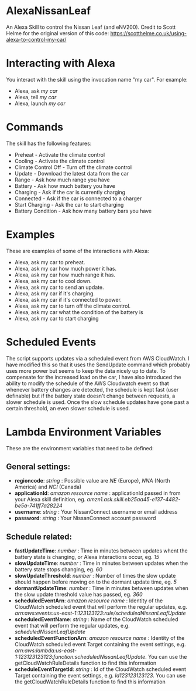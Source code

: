 # AlexaNissanLeaf
An Alexa Skill to control the Nissan Leaf (and eNV200).
Credit to Scott Helme for the original version of this code: https://scotthelme.co.uk/using-alexa-to-control-my-car/

# Interacting with Alexa
You interact with the skill using the invocation name "my car". For example:

* Alexa, ask *my car*
* Alexa, tell *my car*
* Alexa, launch *my car*

# Commands
The skill has the following features:

* Preheat - Activate the climate control
* Cooling - Activate the climate control
* Climate Control Off - Turn off the climate control
* Update - Download the latest data from the car
* Range - Ask how much range you have
* Battery - Ask how much battery you have
* Charging - Ask if the car is currently charging
* Connected - Ask if the car is connected to a charger
* Start Charging - Ask the car to start charging
* Battery Condition - Ask how many battery bars you have

# Examples
These are examples of some of the interactions with Alexa:

* Alexa, ask my car to preheat.
* Alexa, ask my car how much power it has.
* Alexa, ask my car how much range it has.
* Alexa, ask my car to cool down. 
* Alexa, ask my car to send an update. 
* Alexa, ask my car if it's charging.
* Alexa, ask my car if it's connected to power.
* Alexa, ask my car to turn off the climate control.
* Alexa, ask my car what the condition of the battery is
* Alexa, ask my car to start charging

# Scheduled Events
The script supports updates via a scheduled event from AWS CloudWatch. I have modified this so that it uses the SendUpdate command which probably uses more power but seems to keep the data nicely up to date.
To compensate for the increased load on the car, I have also introduced the ability to modify the schedule of the AWS Cloudwatch event so that whenever battery changes are detected, the schedule is kept fast (user definable) but if the battery state doesn't change between requests, a slower schedule is used. Once the slow schedule updates have gone past a certain threshold, an even slower schedule is used.

# Lambda Environment Variables
These are the environment variables that need to be defined:

## General settings:
* **regioncode**: _string_
: Possible value are _NE_ (Europe), _NNA_ (North America) and _NCI_ (Canada)
* **applicationId**: _amazon resource name_
: applicationId passed in from your Alexa skill definition, eg. _amzn1.ask.skill.eb25aa45-e137-4482-be5a-741ff7a28224_
* **username**: _string_
: Your NissanConnect username or email address
* **password**: _string_
: Your NissanConnect account password

## Schedule related:
* **fastUpdateTime**: _number_
: Time in minutes between updates whent the battery state is changing, or Alexa interactions occur, eg. _15_
* **slowUpdateTime**: _number_
: Time in minutes between updates when the battery state stops changing, eg. _60_
* **slowUpdateThreshold**: _number_
: Number of times the slow update should happen before moving on to the dormant update time, eg. _5_
* **dormantUpdateTime**: _number_
: Time in minutes between updates when the slow update threshold value has passed, eg. _360_
* **scheduledEventArn**: _amazon resource name_
: Identity of the CloudWatch scheduled event that will perform the regular updates, e.g. _arn:aws:events:us-east-1:123123123:rule/scheduledNissanLeafUpdate_
* **scheduledEventName**: _string_
: Name of the CloudWatch scheduled event that will perform the regular updates, e.g. _scheduledNissanLeafUpdate_
* **scheduledEventFunctionArn**: _amazon resource name_
: Identity of the CloudWatch scheduled event Target containing the event settings, e.g. _arn:aws:lambda:us-east-1:123123123123:function:scheduledNissanLeafUpdate_. You can use the getCloudWatchRuleDetails function to find this information
* **scheduleEventTargetId**: _string_
: Id of the CloudWatch scheduled event Target containing the event settings, e.g. _Id123123123123_. You can use the getCloudWatchRuleDetails function to find this information

